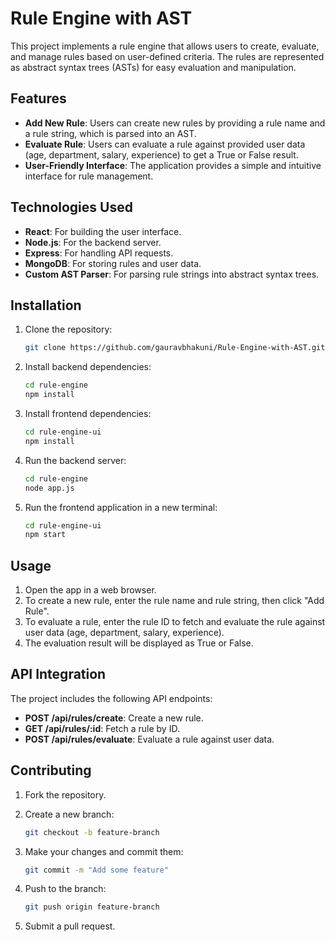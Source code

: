 # Rule Engine with AST

This project implements a rule engine that allows users to create, evaluate, and manage rules based on user-defined criteria. The rules are represented as abstract syntax trees (ASTs) for easy evaluation and manipulation.

## Features

- **Add New Rule**: Users can create new rules by providing a rule name and a rule string, which is parsed into an AST.
- **Evaluate Rule**: Users can evaluate a rule against provided user data (age, department, salary, experience) to get a True or False result.
- **User-Friendly Interface**: The application provides a simple and intuitive interface for rule management.

## Technologies Used

- **React**: For building the user interface.
- **Node.js**: For the backend server.
- **Express**: For handling API requests.
- **MongoDB**: For storing rules and user data.
- **Custom AST Parser**: For parsing rule strings into abstract syntax trees.

## Installation

1. Clone the repository:

    ```bash
    git clone https://github.com/gauravbhakuni/Rule-Engine-with-AST.git
    ```
    
2. Install backend dependencies:

    ```bash
    cd rule-engine
    npm install
    ```

3. Install frontend dependencies:

    ```bash
    cd rule-engine-ui
    npm install
    ```

4. Run the backend server:

    ```bash
    cd rule-engine
    node app.js
    ```

5. Run the frontend application in a new terminal:

    ```bash
    cd rule-engine-ui
    npm start
    ```

## Usage

1. Open the app in a web browser.
2. To create a new rule, enter the rule name and rule string, then click "Add Rule".
3. To evaluate a rule, enter the rule ID to fetch and evaluate the rule against user data (age, department, salary, experience).
4. The evaluation result will be displayed as True or False.

## API Integration

The project includes the following API endpoints:

- **POST /api/rules/create**: Create a new rule.
- **GET /api/rules/:id**: Fetch a rule by ID.
- **POST /api/rules/evaluate**: Evaluate a rule against user data.

## Contributing

1. Fork the repository.
2. Create a new branch:

    ```bash
    git checkout -b feature-branch
    ```

3. Make your changes and commit them:

    ```bash
    git commit -m "Add some feature"
    ```

4. Push to the branch:

    ```bash
    git push origin feature-branch
    ```

5. Submit a pull request.
